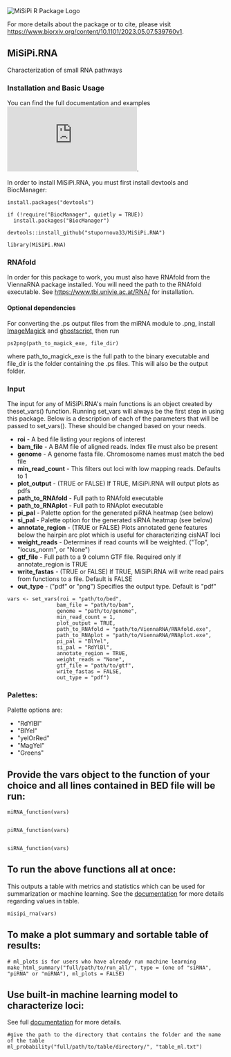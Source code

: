 <picture>
  <source media="(prefers-color-scheme: dark)" srcset="https://github.com/stupornova33/MiSiPi.RNA/assets/49455915/0f2caeae-12d2-4e87-9b85-44f568a1c44e">
  <source media="(prefers-color-scheme: light)" srcset="https://user-images.githubusercontent.com/63005660/236967995-82baabed-6ebf-45e1-a2d2-7e5ab27451a2.png">
  <img alt="MiSiPi R Package Logo" src="https://user-images.githubusercontent.com/63005660/236967995-82baabed-6ebf-45e1-a2d2-7e5ab27451a2.png">
</picture>

For more details about the package or to cite, please visit https://www.biorxiv.org/content/10.1101/2023.05.07.539760v1.

## MiSiPi.RNA
Characterization of small RNA pathways

### Installation and Basic Usage
You can find the full documentation and examples ![here](https://github.com/stupornova33/MiSiPi.RNA/blob/main/documentation/Documentation.html).

In order to install MiSiPi.RNA, you must first install devtools and BiocManager:

```
install.packages("devtools")

if (!require("BiocManager", quietly = TRUE))
  install.packages("BiocManager")
  
devtools::install_github("stupornova33/MiSiPi.RNA")

library(MiSiPi.RNA)

```

### RNAfold
In order for this package to work, you must also have RNAfold from the ViennaRNA
package installed. You will need the path to the RNAfold executable.
See https://www.tbi.univie.ac.at/RNA/ for installation.

#### Optional dependencies 
For converting the .ps output files from the miRNA module to .png, install [ImageMagick](https://imagemagick.org/index.php) and [ghostscript](https://www.ghostscript.com/), 
then run 
```
ps2png(path_to_magick_exe, file_dir)
```
where path_to_magick_exe is the full path to the binary executable and file_dir is the folder containing the .ps files. This will also be the output folder.

### Input
The input for any of MiSiPi.RNA's main functions is an object created by theset_vars() function. Running set_vars will always be the first step in using this package. Below is a description of each of the parameters that will be passed to set_vars(). These should be changed based on your needs.

- **roi**             - A bed file listing your regions of interest
- **bam_file**        - A BAM file of aligned reads. Index file must also be present
- **genome**          - A genome fasta file. Chromosome names must match the bed file
- **min_read_count**  - This filters out loci with low mapping reads. Defaults to 1
- **plot_output**     - (TRUE or FALSE) If TRUE, MiSiPi.RNA will output plots as pdfs
- **path_to_RNAfold** - Full path to RNAfold executable
- **path_to_RNAplot** - Full path to RNAplot executable
- **pi_pal**          - Palette option for the generated piRNA heatmap (see below)
- **si_pal**          - Palette option for the generated siRNA heatmap (see below)
- **annotate_region** - (TRUE or FALSE) Plots annotated gene features below the hairpin arc plot which is useful for characterizing cisNAT loci
- **weight_reads**    - Determines if read counts will be weighted. ("Top", "locus_norm", or "None") 
- **gtf_file**        - Full path to a 9 column GTF file. Required only if annotate_region is TRUE
- **write_fastas**    - (TRUE or FALSE) If TRUE, MiSiPi.RNA will write read pairs from functions to a file. Default is FALSE
- **out_type**        - ("pdf" or "png") Specifies the output type. Default is "pdf"


```
vars <- set_vars(roi = "path/to/bed",
                bam_file = "path/to/bam", 
                genome = "path/to/genome",
                min_read_count = 1,
                plot_output = TRUE, 
                path_to_RNAfold = "path/to/ViennaRNA/RNAfold.exe",
                path_to_RNAplot = "path/to/ViennaRNA/RNAplot.exe",
                pi_pal = "BlYel",
                si_pal = "RdYlBl",
                annotate_region = TRUE,
                weight_reads = "None",
                gtf_file = "path/to/gtf",
                write_fastas = FALSE,
                out_type = "pdf")

```

### Palettes:
Palette options are:
- "RdYlBl"
- "BlYel"
- "yelOrRed"
- "MagYel"
- "Greens"


## Provide the vars object to the function of your choice and all lines contained in BED file will be run:

```
miRNA_function(vars)


piRNA_function(vars)


siRNA_function(vars)
```

## To run the above functions all at once:
This outputs a table with metrics and statistics which can be used for summarization or machine learning. See the [documentation](https://github.com/stupornova33/MiSiPi.RNA/blob/main/documentation/Documentation.html) for more details regarding values in table.

```
misipi_rna(vars)

```
## To make a plot summary and sortable table of results:

```
# ml_plots is for users who have already run machine learning 
make_html_summary("full/path/to/run_all/", type = (one of "siRNA", "piRNA" or "miRNA"), ml_plots = FALSE)
```

## Use built-in machine learning model to characterize loci:
See full [documentation](https://github.com/stupornova33/MiSiPi.RNA/blob/main/documentation/Documentation.html) for more details. 

```
#give the path to the directory that contains the folder and the name of the table
ml_probability("full/path/to/table/directory/", "table_ml.txt")
```






